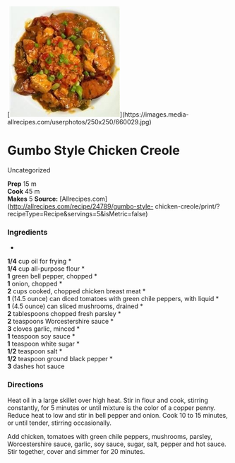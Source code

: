 ﻿

[![](./images/f8b54915-c08a-4591-a736-f9a9773232fb.jpg)](https://images.media-
allrecipes.com/userphotos/250x250/660029.jpg)

#  Gumbo Style Chicken Creole

Uncategorized

  
**Prep** 15 m  
**Cook** 45 m  
**Makes** 5
**Source:** [Allrecipes.com](http://allrecipes.com/recipe/24789/gumbo-style-
chicken-creole/print/?recipeType=Recipe&servings=5&isMetric=false)

###  Ingredients

  *  
**1/4** cup oil for frying
  *   
**1/4** cup all-purpose flour
  *   
**1** green bell pepper, chopped
  *   
**1** onion, chopped
  *   
**2** cups cooked, chopped chicken breast meat
  *   
**1** (14.5 ounce) can diced tomatoes with green chile peppers, with liquid
  *   
**1** (4.5 ounce) can sliced mushrooms, drained
  *   
**2** tablespoons chopped fresh parsley
  *   
**2** teaspoons Worcestershire sauce
  *   
**3** cloves garlic, minced
  *   
**1** teaspoon soy sauce
  *   
**1** teaspoon white sugar
  *   
**1/2** teaspoon salt
  *   
**1/2** teaspoon ground black pepper
  *   
**3** dashes hot sauce

###  Directions

Heat oil in a large skillet over high heat. Stir in flour and cook, stirring
constantly, for 5 minutes or until mixture is the color of a copper penny.
Reduce heat to low and stir in bell pepper and onion. Cook 10 to 15 minutes,
or until tender, stirring occasionally.

Add chicken, tomatoes with green chile peppers, mushrooms, parsley,
Worcestershire sauce, garlic, soy sauce, sugar, salt, pepper and hot sauce.
Stir together, cover and simmer for 20 minutes.

